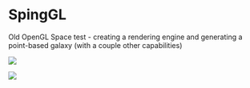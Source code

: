 # SpingGL

Old OpenGL Space test - creating a rendering engine and generating a point-based galaxy (with a couple other capabilities)

![](https://i.imgur.com/WFxm6fa.png)

![](https://i.imgur.com/wzAVnqS.png)
